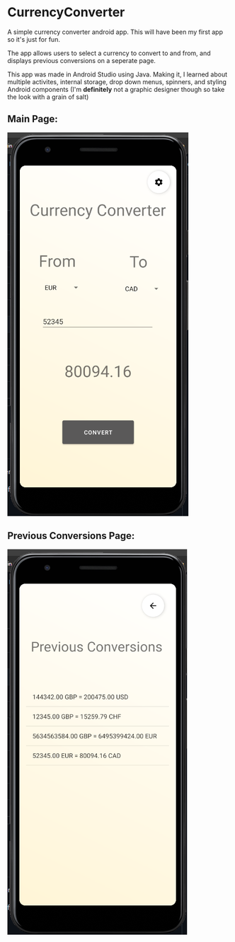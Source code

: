# CurrencyConverter
A simple currency converter android app. This will have been my first app so it's just for fun.

The app allows users to select a currency to convert to and from, and displays previous conversions on a seperate page.

This app was made in Android Studio using Java. Making it, I learned about multiple activites, internal storage,
drop down menus, spinners, and styling Android components (I'm **definitely** not a graphic designer though so take the look with a grain of salt)



## Main Page:
![](images/mainscreen.png)


## Previous Conversions Page:
![](images/previousconversions.png)
